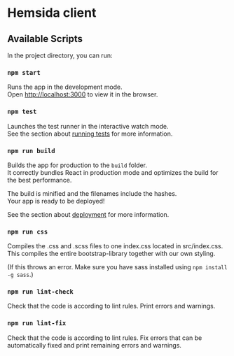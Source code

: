 # Hemsida client

## Available Scripts

In the project directory, you can run:

### `npm start`

Runs the app in the development mode.\
Open [http://localhost:3000](http://localhost:3000) to view it in the browser.

### `npm test`

Launches the test runner in the interactive watch mode.\
See the section about [running tests](https://facebook.github.io/create-react-app/docs/running-tests) for more information.

### `npm run build`

Builds the app for production to the `build` folder.\
It correctly bundles React in production mode and optimizes the build for the best performance.

The build is minified and the filenames include the hashes.\
Your app is ready to be deployed!

See the section about [deployment](https://facebook.github.io/create-react-app/docs/deployment) for more information.

### `npm run css`

Compiles the .css and .scss files to one index.css located in src/index.css.
This compiles the entire bootstrap-library together with our own styling.

(If this throws an error. Make sure you have sass installed using `npm install -g sass`.)

### `npm run lint-check`

Check that the code is according to lint rules. Print errors and warnings.

### `npm run lint-fix`

Check that the code is according to lint rules. Fix errors that can be automatically fixed and print remaining errors and warnings.
